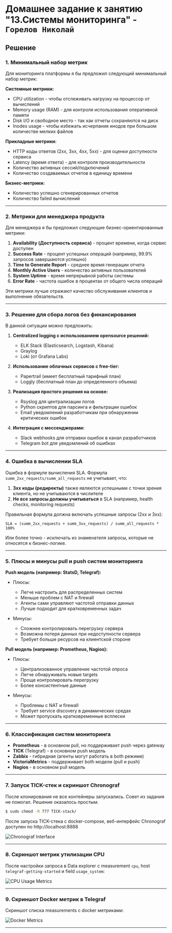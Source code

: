 # Домашнее задание к занятию "13.Системы мониторинга" - `Горелов Николай`

## Решение

### 1. Минимальный набор метрик

Для мониторинга платформы я бы предложил следующий минимальный набор метрик:

**Системные метрики:**
- CPU utilization - чтобы отслеживать нагрузку на процессор от вычислений
- Memory usage (RAM) - для контроля использования оперативной памяти
- Disk I/O и свободное место - так как отчеты сохраняются на диск
- Inodes usage - чтобы избежать исчерпания инодов при большом количестве мелких файлов

**Прикладные метрики:**
- HTTP коды ответов (2xx, 3xx, 4xx, 5xx) - для оценки доступности сервиса
- Latency (время ответа) - для контроля производительности
- Количество активных сессий/подключений
- Количество создаваемых отчетов в единицу времени

**Бизнес-метрики:**
- Количество успешно сгенерированных отчетов
- Количество failed вычислений

---

### 2. Метрики для менеджера продукта

Для менеджера я бы предложил следующие бизнес-ориентированные метрики:

1. **Availability (Доступность сервиса)** - процент времени, когда сервис доступен
2. **Success Rate** - процент успешных операций (например, 99.9% запросов завершаются успешно)
3. **Time to Generate Report** - среднее время генерации отчета
4. **Monthly Active Users** - количество активных пользователей
5. **System Uptime** - время непрерывной работы системы
6. **Error Rate** - частота ошибок в процентах от общего числа операций

Эти метрики лучше отражают качество обслуживания клиентов и выполнение обязательств.

---

### 3. Решение для сбора логов без финансирования

В данной ситуации можно предложить:

1. **Centralized logging с использованием opensource решений:**
   - ELK Stack (Elasticsearch, Logstash, Kibana)
   - Graylog
   - Loki (от Grafana Labs)

2. **Использование облачных сервисов с free-tier:**
   - Papertrail (имеет бесплатный тарифный план)
   - Loggly (бесплатный план до определенного объема)

3. **Реализация простого решения на основе:**
   - Rsyslog для централизации логов
   - Python скриптов для парсинга и фильтрации ошибок
   - Email уведомлений разработчикам при обнаружении критических ошибок

4. **Интеграция с мессенджерами:**
   - Slack webhooks для отправки ошибок в канал разработчиков
   - Telegram bot для уведомлений об ошибках

---

### 4. Ошибка в вычислении SLA

Ошибка в формуле вычисления SLA. Формула `summ_2xx_requests/summ_all_requests` не учитывает, что:

1. **3xx коды (редиректы)** также являются успешными с точки зрения клиента, но не учитываются в числителе
2. **Не все запросы должны учитываться** в SLA (например, health checks, monitoring requests)

Правильная формула должна включать успешные запросы (2xx и 3xx):
```
SLA = (summ_2xx_requests + summ_3xx_requests) / summ_all_requests * 100%
```

Или более точно - исключать из знаменателя запросы, которые не относятся к бизнес-логике.

---

### 5. Плюсы и минусы pull и push систем мониторинга

**Push модель (например: StatsD, Telegraf):**
- Плюсы:
  - Легче настроить для распределенных систем
  - Меньше проблем с NAT и firewall
  - Агенты сами управляют частотой отправки данных
  - Лучше подходит для кратковременных задач

- Минусы:
  - Сложнее контролировать перегрузку сервера
  - Возможна потеря данных при недоступности сервера
  - Требует больше ресурсов на клиентской стороне

**Pull модель (например: Prometheus, Nagios):**
- Плюсы:
  - Централизованное управление частотой опроса
  - Легче обнаруживать новые targets
  - Проще контролировать перегрузку
  - Более консистентные данные

- Минусы:
  - Проблемы с NAT и firewall
  - Требует service discovery в динамических средах
  - Может пропускать кратковременные всплески

---

### 6. Классификация систем мониторинга

- **Prometheus** - в основном pull, но поддерживает push через gateway
- **TICK** (Telegraf) - в основном push модель
- **Zabbix** - гибридная (агенты могут работать в both режиме)
- **VictoriaMetrics** - поддерживает both модели (pull и push)
- **Nagios** - в основном pull модель

---

### 7. Запуск TICK-стек и скриншот Chronograf

После клонирования не все контейнеры запускались. Совет из задания не помогал.
Решение оказалось простым.

```bash
$ sudo chmod -R 777 TICK-stack/
```

После запуска TICK-стека с docker-compose, веб-интерфейс Chronograf доступен по http://localhost:8888

![Chronograf Interface](img/monitoring-system-01.png)

---

### 8. Скриншот метрик утилизации CPU

После настройки запроса в Data explorer с measurement `cpu`, host `telegraf-getting-started` и field `usage_system`:

![CPU Usage Metrics](img/monitoring-system-02.png)

---

### 9. Скриншот Docker метрик в Telegraf

Скриншот списка measurements с docker метриками:

![Docker Metrics](img/monitoring-system-03.png)

---